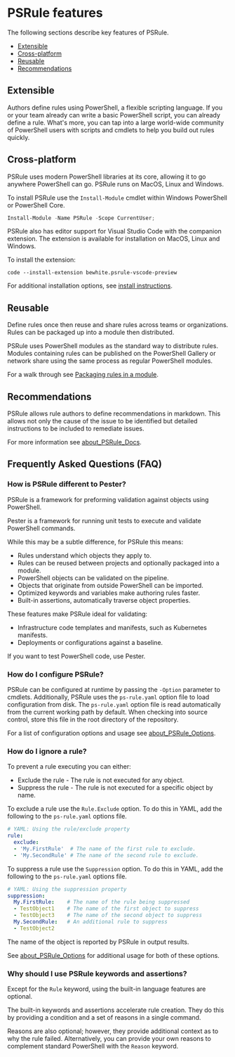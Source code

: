 # PSRule features

The following sections describe key features of PSRule.

- [Extensible](#extensible)
- [Cross-platform](#cross-platform)
- [Reusable](#reusable)
- [Recommendations](#recommendations)

## Extensible

Authors define rules using PowerShell, a flexible scripting language.
If you or your team already can write a basic PowerShell script, you can already define a rule.
What's more, you can tap into a large world-wide community of PowerShell users with scripts and cmdlets to help you build out rules quickly.

## Cross-platform

PSRule uses modern PowerShell libraries at its core, allowing it to go anywhere PowerShell can go.
PSRule runs on MacOS, Linux and Windows.

To install PSRule use the `Install-Module` cmdlet within Windows PowerShell or PowerShell Core.

```powershell
Install-Module -Name PSRule -Scope CurrentUser;
```

PSRule also has editor support for Visual Studio Code with the companion extension.
The extension is available for installation on MacOS, Linux and Windows.

To install the extension:

```text
code --install-extension bewhite.psrule-vscode-preview
```

For additional installation options, see [install instructions](scenarios/install-instructions.md).

## Reusable

Define rules once then reuse and share rules across teams or organizations.
Rules can be packaged up into a module then distributed.

PSRule uses PowerShell modules as the standard way to distribute rules.
Modules containing rules can be published on the PowerShell Gallery or network share using the same process as regular PowerShell modules.

For a walk through see [Packaging rules in a module](scenarios/rule-module/rule-module.md).

## Recommendations

PSRule allows rule authors to define recommendations in markdown.
This allows not only the cause of the issue to be identified but detailed instructions to be included to remediate issues.

For more information see [about_PSRule_Docs].

## Frequently Asked Questions (FAQ)

### How is PSRule different to Pester?

PSRule is a framework for preforming validation against objects using PowerShell.

Pester is a framework for running unit tests to execute and validate PowerShell commands.

While this may be a subtle difference, for PSRule this means:

- Rules understand which objects they apply to.
- Rules can be reused between projects and optionally packaged into a module.
- PowerShell objects can be validated on the pipeline.
- Objects that originate from outside PowerShell can be imported.
- Optimized keywords and variables make authoring rules faster.
- Built-in assertions, automatically traverse object properties.

These features make PSRule ideal for validating:

- Infrastructure code templates and manifests, such as Kubernetes manifests.
- Deployments or configurations against a baseline.

If you want to test PowerShell code, use Pester.

### How do I configure PSRule?

PSRule can be configured at runtime by passing the `-Option` parameter to cmdlets.
Additionally, PSRule uses the `ps-rule.yaml` option file to load configuration from disk.
The `ps-rule.yaml` option file is read automatically from the current working path by default.
When checking into source control, store this file in the root directory of the repository.

For a list of configuration options and usage see [about_PSRule_Options].

### How do I ignore a rule?

To prevent a rule executing you can either:

- Exclude the rule - The rule is not executed for any object.
- Suppress the rule - The rule is not executed for a specific object by name.

To exclude a rule use the `Rule.Exclude` option.
To do this in YAML, add the following to the `ps-rule.yaml` options file.

```yaml
# YAML: Using the rule/exclude property
rule:
  exclude:
  - 'My.FirstRule'  # The name of the first rule to exclude.
  - 'My.SecondRule' # The name of the second rule to exclude.
```

To suppress a rule use the `Suppression` option.
To do this in YAML, add the following to the `ps-rule.yaml` options file.

```yaml
# YAML: Using the suppression property
suppression:
  My.FirstRule:    # The name of the rule being suppressed
  - TestObject1    # The name of the first object to suppress
  - TestObject3    # The name of the second object to suppress
  My.SecondRule:   # An additional rule to suppress
  - TestObject2
```

The name of the object is reported by PSRule in output results.

See [about_PSRule_Options] for additional usage for both of these options.

### Why should I use PSRule keywords and assertions?

Except for the `Rule` keyword, using the built-in language features are optional.

The built-in keywords and assertions accelerate rule creation.
They do this by providing a condition and a set of reasons in a single command.

Reasons are also optional; however, they provide additional context as to why the rule failed.
Alternatively, you can provide your own reasons to complement standard PowerShell with the `Reason` keyword.

[about_PSRule_Docs]: concepts/PSRule/en-US/about_PSRule_Docs.md
[about_PSRule_Options]: concepts/PSRule/en-US/about_PSRule_Options.md
